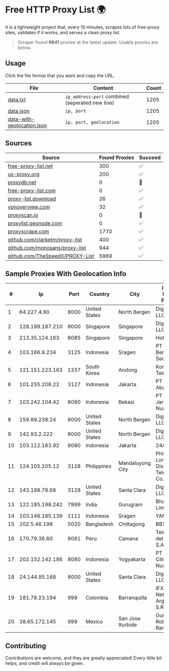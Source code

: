 
# Free HTTP Proxy List 🌍

It is a lightweight project that, every 10 minutes, scrapes lots of free-proxy sites, validates if it works, and serves a clean proxy list.


> Scraper found **9641** proxies at the latest update. Usable proxies are below.

## Usage

Click the file format that you want and copy the URL.


|File|Content|Count|
|----|-------|-----|
|[data.txt](https://raw.githubusercontent.com/themiralay/Proxy-List-World/master/data.txt)|`ip_address:port` combined (seperated new line)|1205|
|[data.json](https://raw.githubusercontent.com/themiralay/Proxy-List-World/master/data.json)|`ip, port`|1205|
|[data-with-geolocation.json](https://raw.githubusercontent.com/themiralay/Proxy-List-World/master/data-with-geolocation.json)|`ip, port, geolocation`|1205|

## Sources

|Source|Found Proxies|Succeed|
|------|-------------|-------|
|[free-proxy-list.net](https://free-proxy-list.net)|300|✅|
|[us-proxy.org](https://www.us-proxy.org)|200|✅|
|[proxydb.net](http://proxydb.net)|0|🚫|
|[free-proxy-list.com](https://free-proxy-list.com/?page=&port=&type%5B%5D=http&type%5B%5D=https&up_time=0&search=Search)|0|✅|
|[proxy-list.download](https://www.proxy-list.download/HTTP)|26|✅|
|[vpnoverview.com](https://vpnoverview.com/privacy/anonymous-browsing/free-proxy-servers)|32|✅|
|[proxyscan.io](https://www.proxyscan.io)|0|🚫|
|[proxylist.geonode.com](https://proxylist.geonode.com/api/proxy-list?limit=300&page=1&sort_by=lastChecked&sort_type=desc&protocols=http,https)|0|✅|
|[proxyscrape.com](https://api.proxyscrape.com/v2/?request=displayproxies&protocol=http&timeout=10000&country=all&ssl=all&anonymity=all)|1770|✅|
|[github.com/clarketm/proxy-list](https://raw.githubusercontent.com/clarketm/proxy-list/master/proxy-list-raw.txt)|400|✅|
|[github.com/monosans/proxy-list](https://raw.githubusercontent.com/monosans/proxy-list/main/proxies/http.txt)|944|✅|
|[github.com/TheSpeedX/PROXY-List](https://raw.githubusercontent.com/TheSpeedX/PROXY-List/master/http.txt)|5969|✅|


## Sample Proxies With Geolocation Info

|#|Ip|Port|Country|City|Internet Service Provider|
|-|--|----|-------|----|-------------------------|
|1|64.227.4.90|8000|United States|North Bergen|DigitalOcean, LLC|
|2|128.199.187.210|8000|Singapore|Singapore|DigitalOcean, LLC|
|3|213.35.124.163|8085|Singapore|Singapore|HotRoute|
|4|103.166.8.234|3125|Indonesia|Sragen|PT Akses Bersama Sedaya|
|5|121.151.223.163|1337|South Korea|Andong|Korea Telecom|
|6|101.255.208.22|3127|Indonesia|Jakarta|PT Remala Abadi|
|7|103.242.104.42|8080|Indonesia|Bekasi|PT Lintas Jaringan Nusantara|
|8|159.89.238.24|8000|United States|North Bergen|DigitalOcean, LLC|
|9|142.93.2.222|8000|United States|North Bergen|DigitalOcean, LLC|
|10|103.112.163.92|8080|Indonesia|Jakarta|24AS|
|11|124.105.205.12|3128|Philippines|Mandaluyong City|Philippine Long Distance Telephone Co.|
|12|143.198.78.68|3128|United States|Santa Clara|DigitalOcean, LLC|
|13|122.185.198.242|7999|India|Gurugram|Bharti Airtel Limited|
|14|103.146.185.139|1111|Indonesia|Sragen|YAMNET|
|15|202.5.46.198|5020|Bangladesh|Chittagong|BBTS-NEW|
|16|170.79.36.60|8081|Peru|Camana|Telefonica del Peru S.A.A.|
|17|202.152.142.186|8080|Indonesia|Yogyakarta|PT Jembatan Citra Nusantara|
|18|24.144.95.168|8000|United States|Santa Clara|DigitalOcean, LLC|
|19|181.78.23.194|999|Colombia|Barranquilla|IFX Networks Argentina S.R.L|
|20|38.65.172.145|999|Mexico|San Jose Iturbide|Guillermo Robles Ramirez|



## Contributing

Contributions are welcome, and they are greatly appreciated! Every
little bit helps, and credit will always be given.

